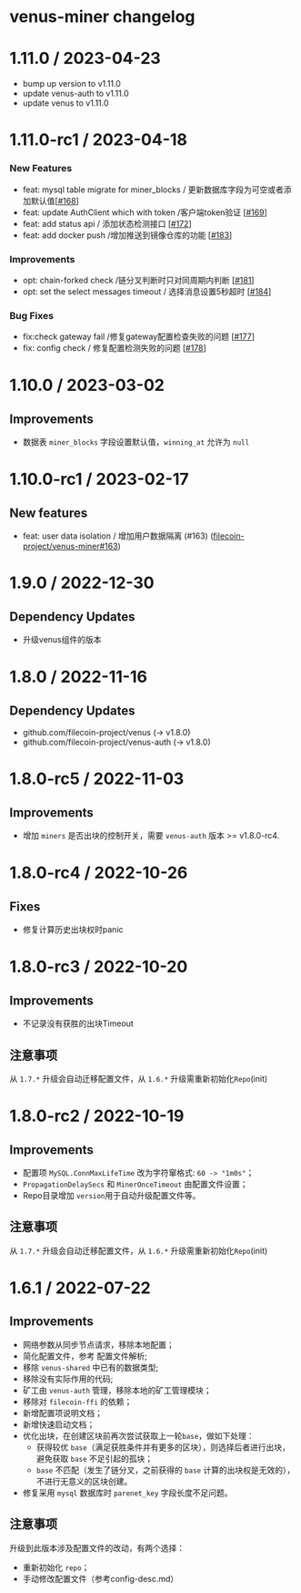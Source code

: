 # venus-miner changelog

# 1.11.0 / 2023-04-23

* bump up version to v1.11.0
* update venus-auth to v1.11.0
* update venus to v1.11.0

# 1.11.0-rc1 / 2023-04-18

### New Features
* feat: mysql table migrate for miner_blocks / 更新数据库字段为可空或者添加默认值[[#168](https://github.com/filecoin-project/venus-miner/pull/168)]
* feat: update AuthClient which with token /客户端token验证 [[#169](https://github.com/filecoin-project/venus-miner/pull/169)]
* feat: add status api / 添加状态检测接口 [[#172](https://github.com/filecoin-project/venus-miner/pull/172)]
* feat: add docker push /增加推送到镜像仓库的功能 [[#183](https://github.com/filecoin-project/venus-miner/pull/183)]

### Improvements
* opt: chain-forked check /链分叉判断时只对同周期内判断 [[#181](https://github.com/filecoin-project/venus-miner/pull/181)]
* opt: set the select messages timeout / 选择消息设置5秒超时 [[#184](https://github.com/filecoin-project/venus-miner/pull/184)]

### Bug Fixes
* fix:check gateway fail /修复gateway配置检查失败的问题 [[#177](https://github.com/filecoin-project/venus-miner/pull/177)]
* fix: config check / 修复配置检测失败的问题 [[#178]( https://github.com/filecoin-project/venus-miner/pull/178)]
# 1.10.0 / 2023-03-02

## Improvements

- 数据表 `miner_blocks` 字段设置默认值，`winning_at` 允许为 `null`

# 1.10.0-rc1 / 2023-02-17

## New features
- feat: user data isolation / 增加用户数据隔离  (#163) ([filecoin-project/venus-miner#163](https://github.com/filecoin-project/venus-miner/pull/163))


# 1.9.0 / 2022-12-30

## Dependency Updates

- 升级venus组件的版本


# 1.8.0 / 2022-11-16

## Dependency Updates

- github.com/filecoin-project/venus (-> v1.8.0)
- github.com/filecoin-project/venus-auth (-> v1.8.0)


# 1.8.0-rc5 / 2022-11-03

## Improvements

- 增加 `miners`  是否出块的控制开关，需要 `venus-auth` 版本 >= v1.8.0-rc4.


# 1.8.0-rc4 / 2022-10-26

## Fixes

- 修复计算历史出块权时panic

# 1.8.0-rc3 / 2022-10-20

## Improvements

- 不记录没有获胜的出块Timeout

## 注意事项

从 `1.7.*` 升级会自动迁移配置文件，从 `1.6.*` 升级需重新初始化`Repo`(init)


# 1.8.0-rc2 / 2022-10-19

## Improvements

- 配置项 `MySQL.ConnMaxLifeTime` 改为字符窜格式: `60 -> "1m0s"`；
- `PropagationDelaySecs` 和 `MinerOnceTimeout` 由配置文件设置；
- Repo目录增加 `version`用于自动升级配置文件等。

## 注意事项

从 `1.7.*` 升级会自动迁移配置文件，从 `1.6.*` 升级需重新初始化`Repo`(init)



# 1.6.1 / 2022-07-22

## Improvements

- 网络参数从同步节点请求，移除本地配置；
- 简化配置文件，参考 配置文件解析;
- 移除 `venus-shared` 中已有的数据类型;
- 移除没有实际作用的代码;
- 矿工由 `venus-auth` 管理，移除本地的矿工管理模块；
- 移除对 `filecoin-ffi` 的依赖；
- 新增配置项说明文档；
- 新增快速启动文档；
- 优化出块，在创建区块前再次尝试获取上一轮`base`，做如下处理：
  - 获得较优 `base`（满足获胜条件并有更多的区块），则选择后者进行出块，避免获取 `base` 不足引起的孤块； 
  - `base` 不匹配（发生了链分叉，之前获得的 `base` 计算的出块权是无效的），不进行无意义的区块创建。
- 修复采用 `mysql` 数据库时 `parenet_key` 字段长度不足问题。

## 注意事项

升级到此版本涉及配置文件的改动，有两个选择：
- 重新初始化 `repo`；
- 手动修改配置文件（参考config-desc.md）
